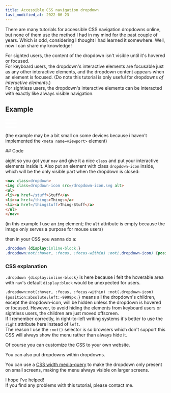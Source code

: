 ```yaml
---
title: Accessible CSS navigation dropdown
last_modified_at: 2022-06-23
---
```

There are many tutorials for accessible CSS navigation dropdowns online, but none of them use the method I had in my mind for the past couple of years. Which is odd, considering I thought I had learned it somewhere.
Well, now I can share my knowledge!

For sighted users, the content of the dropdown isn't visible until it's hovered or focused.  
For keyboard users, the dropdown's interactive elements are focusable just as any other interactive elements, and the dropdown content appears when an element is focused.
(Do note this tutorial is only useful for dropdowns *of interactive elements*.)  
For sightless users, the dropdown's interactive elements can be interacted with exactly like always visible navigation.

## Example
<nav class="tutorial-dropdown">
<img class='dropdown-icon' src="data:image/svg+xml,<svg xmlns='http://www.w3.org/2000/svg' width='35' height='30' ><path d='m0 0h35v6h-35zm0 12h35v6h-35zm0 12h35v6h-35' fill='white'/></svg>" alt>
<ul>
<li><a href="http://example.com">Stuff</a></li>
<li><a href="http://example.net">Things</a></li>
<li><a href="http://example.org">Thing-Stuff</a></li>
</ul>
</nav>
<style>
.tutorial-dropdown {display:inline-block;}
.tutorial-dropdown:not(:hover, :focus, :focus-within) :not(.dropdown-icon) {position:absolute;left:-9999px;}
</style>

(the example may be a bit small on some devices because i haven't implemented the `<meta name=viewport>` element)
<section markdown=1>
## Code

aight so you got your `nav` and give it a nice `class` and put your interactive elements inside it. Also put an element with class `dropdown-icon` inside, which will be the only visible part when the dropdown is closed:
~~~html
<nav class=dropdown>
<img class=dropdown-icon src=/dropdown-icon.svg alt>
<ul>
<li><a href=/stuff>Stuff</a>
<li><a href=/things>Things</a>
<li><a href=/thingstuff>Thing-Stuff</a>
</ul>
</nav>
~~~
(in this example I use an `img` element; the `alt` attribute is empty because the image only serves a purpose for mouse users)

then in your CSS you wanna do a:

~~~css
.dropdown {display:inline-block;}
.dropdown:not(:hover, :focus, :focus-within) :not(.dropdown-icon) {position:absolute;left:-9999px;}
~~~

### CSS explanation

`.dropdown {display:inline-block}` is here because i felt the hoverable area with `nav`'s default `display:block` would be unexpected for users.

`.dropdown:not(:hover, :focus, :focus-within) :not(.dropdown-icon) {position:absolute;left:-9999px;}` means all the dropdown's children, except the dropdown-icon, will be hidden unless the dropdown is hovered or focused.
However, to avoid hiding the elements from keyboard users or sightless users, the children are just moved offscreen.  
If I remember correctly, in right-to-left writing systems it's better to use the `right` attribute here instead of `left`.  
The reason I use the `:not()` selector is so browsers which don't support this CSS will always show the menu rather than always hide it.
</section>

Of course you can customize the CSS to your own website.

You can also put dropdowns within dropdowns.

You can use a [CSS width media-query](https://developer.mozilla.org/en-US/docs/Web/CSS/@media/width) to make the dropdown only present on small screens, making the menu always visible on larger screens.

I hope I've helped!  
If you find any problems with this tutorial, please contact me.
